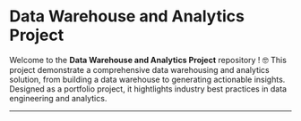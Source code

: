 # Data Warehouse and Analytics Project

Welcome to the **Data Warehouse and Analytics Project** repository ! 🤓
This project demonstrate a comprehensive data warehousing and analytics solution, from building a data warehouse to generating actionable insights. Designed as a portfolio project, it hightlights industry best practices in data engineering and analytics.

---



